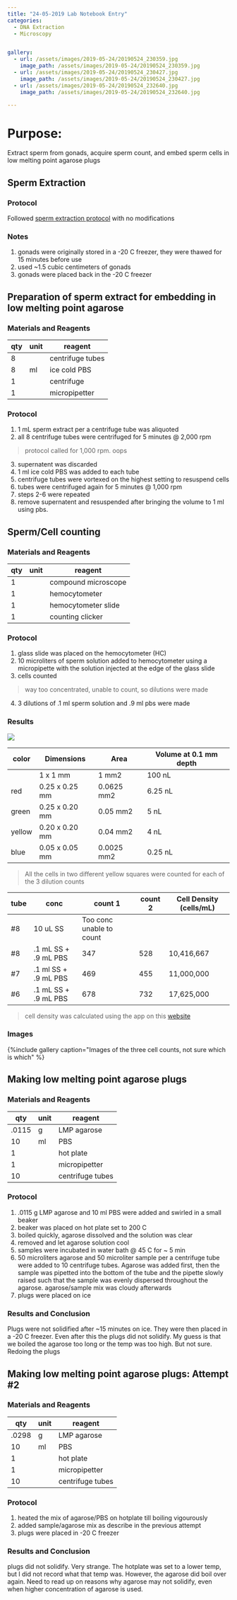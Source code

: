 ```yaml
---
title: "24-05-2019 Lab Notebook Entry"
categories:
  - DNA Extraction
  - Microscopy


gallery:
  - url: /assets/images/2019-05-24/20190524_230359.jpg
    image_path: /assets/images/2019-05-24/20190524_230359.jpg 
  - url: /assets/images/2019-05-24/20190524_230427.jpg
    image_path: /assets/images/2019-05-24/20190524_230427.jpg 
  - url: /assets/images/2019-05-24/20190524_232640.jpg
    image_path: /assets/images/2019-05-24/20190524_232640.jpg 

---
```


# Purpose:
Extract sperm from gonads, acquire sperm count, and embed sperm cells in low melting point agarose plugs

## Sperm Extraction

### Protocol
Followed [sperm extraction protocol](https://www.protocols.io/view/sea-cucumber-sperm-extraction-from-gonads-5pbg5in) with no modifications

### Notes
1. gonads were originally stored in a -20 C freezer, they were thawed for 15 minutes before use
2. used ~1.5 cubic centimeters of gonads
3. gonads were placed back in the -20 C freezer

## Preparation of sperm extract for embedding in low melting point agarose

### Materials and Reagents

|qty|unit|reagent|
|---|---|---|
|8||centrifuge tubes|
|8| ml|ice cold PBS|
|1||centrifuge|
|1||micropipetter|

### Protocol	
1. 1 mL sperm extract per a centrifuge tube was aliquoted
2. all 8 centrifuge tubes were centrifuged for 5 minutes @ 2,000 rpm
> protocol called for 1,000 rpm. oops
3. supernatent was discarded
4. 1 ml ice cold PBS was added to each tube 
5. centrifuge tubes were vortexed on the highest setting to resuspend cells
6. tubes were centrifuged again for 5 minutes @ 1,000 rpm
7. steps 2-6 were repeated
8. remove supernatent and resuspended after bringing the volume to 1 ml using pbs.


## Sperm/Cell counting

### Materials and Reagents

|qty|unit|reagent|
|---|---|---|
|1|| compound microscope|
|1||hemocytometer|
|1||hemocytometer slide|
|1||counting clicker|

### Protocol
1. glass slide was placed on the hemocytometer (HC)
2. 10 microliters of sperm solution added to hemocytometer using a micropipette with the solution injected at the edge of the glass slide 
3. cells counted
> way too concentrated, unable to count, so dilutions were made
4. 3 dilutions of .1 ml sperm solution and .9 ml pbs were made

### Results
 
![](/assets/images/Haemocytometer_Grid.png)

|color|Dimensions| 	Area |	Volume at 0.1 mm depth|
|---|---|---|---|
||1 x 1 mm |	1 mm2 	|	100 nL|
|red|0.25 x 0.25 mm| 	0.0625 mm2| 	6.25 nL|
|green|0.25 x 0.20 mm |	0.05 mm2 |	5 nL|
|yellow|0.20 x 0.20 mm |	0.04 mm2 |	4 nL|
|blue|0.05 x 0.05 mm |	0.0025 mm2| 	0.25 nL| 

> All the cells in two different yellow squares were counted for each of the 3 dilution counts

|tube|conc|count 1| count 2|Cell Density (cells/mL)|
|---|---|---|---|---|
|#8|10 uL SS | Too conc unable to count|||
|#8|.1 mL SS + .9 mL PBS| 347 | 528|10,416,667 |
|#7| .1 ml SS + .9 mL PBS| 469| 455|11,000,000 |
|#6| .1 mL SS + .9 mL PBS| 678| 732|17,625,000 |

> cell density was calculated using the app on this [website](https://www.hemocytometer.org/hemocytometer-calculator/)

### Images
{%include gallery caption="Images of the three cell counts, not sure which is which" %}

## Making low melting point agarose plugs

### Materials and Reagents

|qty|unit|reagent|
|---|---|---|
|.0115|g|LMP agarose|
|10|ml| PBS|
|1||hot plate|
|1||micropipetter|
|10||centrifuge tubes|

### Protocol
1. .0115 g LMP agarose and 10 ml PBS were added and swirled in a small beaker
2. beaker was placed on hot plate set to 200 C
3. boiled quickly, agarose dissolved and the solution was clear
4. removed and let agarose solution cool
5. samples were incubated in water bath @ 45 C for ~ 5 min 
6. 50 microliters agarose and 50 microliter sample per a centrifuge tube were added to 10 centrifuge tubes. Agarose was added first, then the sample was pipetted into the bottom of the tube and the pipette slowly raised such that the sample was evenly dispersed throughout the agarose. agarose/sample mix was cloudy afterwards
7. plugs were placed on ice

### Results and Conclusion
Plugs were not solidified after ~15 minutes on ice. They were then placed in a -20 C freezer. Even after this the plugs did not solidify. My guess is that we boiled the agarose too long or the temp was too high. But not sure. Redoing the plugs

## Making low melting point agarose plugs: Attempt #2 

### Materials and Reagents

|qty|unit|reagent|
|---|---|---|
|.0298|g|LMP agarose|
|10|ml| PBS|
|1||hot plate|
|1||micropipetter|
|10||centrifuge tubes|

### Protocol
1. heated the mix of agarose/PBS on hotplate till boiling vigourously
2. added sample/agarose mix as describe in the previous attempt
3. plugs were placed in -20 C freezer

### Results and Conclusion
plugs did not solidify. Very strange. The hotplate was set to a lower temp, but I did not record what that temp was. However, the agarose did boil over again. Need to read up on reasons why agarose may not solidify, even when higher concentration of agarose is used. 




